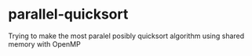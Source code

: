 # parallel-quicksort
Trying to make the most paralel posibly quicksort algorithm using shared memory with OpenMP
